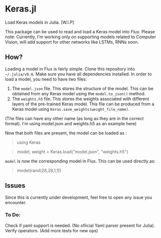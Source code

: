 # Keras.jl
Load Keras models in Julia.
[W.I.P]

This package can be used to read and load a Keras model into Flux. Please note: Currently, I'm working only on supporting models related to Computer Vision, will add support for other networks like LSTMs, RNNs soon. 

## How?

Loading a model in Flux is fairly simple. Clone this repository into `~/.julia/v0.6`. Make sure you have all dependencies installed. In order to load a model, you need to have two files:
1. The `model.json` file. This stores the structure of the model. This can be obtained from any Keras model using the `model.to_json()` method.
2. The `weights.h5` file. This stores the weights associated with different layers of the pre-trained Keras model. This file can be produced from a Keras model using `Keras.save_weights(weight_file_name)`.

(The files can have any other name (as long as they are in the correct format). I'm using model.json and weights.h5 as an example here)

Now that both files are present, the model can be loaded as :

> using Keras

> model, weight = Keras.load("model.json", "weights.h5")

`model` is now the corresponding model in Flux. This can be used directly as:

> model(rand(28,28,1,1))

## Issues

Since this is currently under development, feel free to open any issue you encounter.

### To Do:

Check if yaml support is needed. (No ofiicial Yaml parser present for Julia).
Verify operators. (Add more tests for new ops)
